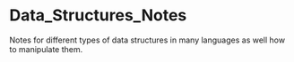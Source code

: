 # Data_Structures_Notes
Notes for different types of data structures in many languages as well how to manipulate them.
